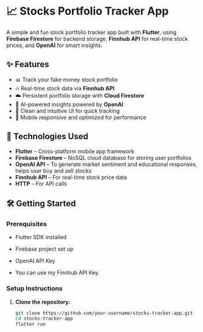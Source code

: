 # 📈 Stocks Portfolio Tracker App

A simple and fun stock portfolio tracker app built with **Flutter**, using **Firebase Firestore** for backend storage, **Finnhub API** for real-time stock prices, and **OpenAI** for smart insights.

## ✨ Features

- 📊 Track your fake money stock portfolio
- 🔥 Real-time stock data via **Finnhub API**
- ☁️ Persistent portfolio storage with **Cloud Firestore**
- 🧠 AI-powered insights powered by **OpenAI**
- 🎯 Clean and intuitive UI for quick tracking
- 📱 Mobile responsive and optimized for performance

## 🚀 Technologies Used

- **Flutter** – Cross-platform mobile app framework
- **Firebase Firestore** – NoSQL cloud database for storing user portfolios
- **OpenAI API** – To generate market sentiment and educational responses, helps user buy and sell stocks
- **Finnhub API** – For real-time stock price data
- **HTTP** – For API calls

## 🛠️ Getting Started

### Prerequisites

- Flutter SDK installed
- Firebase project set up
- OpenAI API Key

- You can use my Finnhub API Key.

### Setup Instructions

1. **Clone the repository:**
   ```bash
   git clone https://github.com/your-username/stocks-tracker-app.git
   cd stocks-tracker-app
   flutter run
